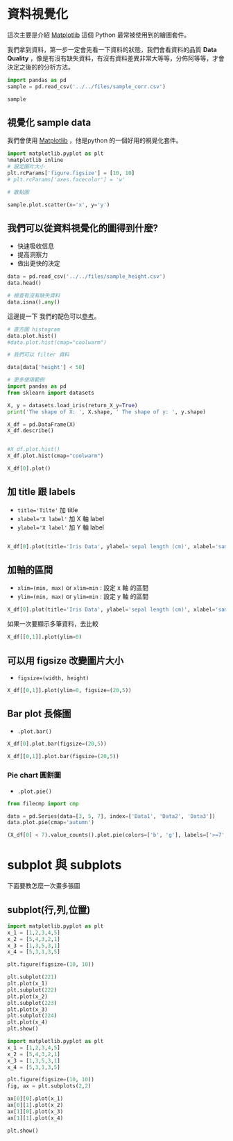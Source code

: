 

# 資料視覺化

這次主要是介紹 [Matplotlib](https://matplotlib.org) 這個 Python 最常被使用到的繪圖套件。 <br>

我們拿到資料，第一步一定會先看一下資料的狀態，我們會看資料的品質 **Data Quality** ，像是有沒有缺失資料，有沒有資料差異非常大等等，分佈阿等等，才會決定之後的的分析方法。





```python 
import pandas as pd
sample = pd.read_csv('../../files/sample_corr.csv')

sample

```


## 視覺化 sample data

我們會使用 [Matplotlib](https://matplotlib.org) ，他是python 的一個好用的視覺化套件。




```python 
import matplotlib.pyplot as plt
%matplotlib inline
# 設定圖片大小
plt.rcParams['figure.figsize'] = [10, 10]
# plt.rcParams['axes.facecolor'] = 'w'


```


```python 
# 散點圖

sample.plot.scatter(x='x', y='y')

```


## 我們可以從資料視覺化的圖得到什麼?
- 快速吸收信息
- 提高洞察力
- 做出更快的決定



```python 
data = pd.read_csv('../../files/sample_height.csv')
data.head()
```


```python 
# 檢查有沒有缺失資料
data.isna().any()

```


這邊提一下 我們的配色可以[參考](https://matplotlib.org/stable/tutorials/colors/colormaps.html)。


```python 
# 直方圖 histogram
data.plot.hist()
#data.plot.hist(cmap="coolwarm")

```


```python 
# 我們可以 filter 資料

data[data['height'] < 50]

```


```python 
# 更多使用範例
import pandas as pd
from sklearn import datasets

X, y = datasets.load_iris(return_X_y=True)
print('The shape of X: ', X.shape, ' The shape of y: ', y.shape)

X_df = pd.DataFrame(X)
X_df.describe()

```


```python 

#X_df.plot.hist()
X_df.plot.hist(cmap="coolwarm")

```


```python 
X_df[0].plot()
```


## 加 title 跟 labels

- ```title='Tilte'``` 加 title
- ```xlabel='X label'``` 加 X 軸 label
- ```ylabel='X label'``` 加 Y 軸 label


```python 

X_df[0].plot(title='Iris Data', ylabel='sepal length (cm)', xlabel='samples')

```


## 加軸的區間
- ```xlim=(min, max)``` or ```xlim=min``` : 設定 x 軸 的區間
- ```ylim=(min, max)``` or ```ylim=min``` : 設定 y 軸 的區間
  


```python 
X_df[0].plot(title='Iris Data', ylabel='sepal length (cm)', xlabel='samples', ylim=0)
```


如果一次要顯示多筆資料，去比較


```python 
X_df[[0,1]].plot(ylim=0)
```


## 可以用 figsize 改變圖片大小
- ```figsize=(width, height)```


```python 
X_df[[0,1]].plot(ylim=0, figsize=(20,5))
```


## Bar plot 長條圖
- ```.plot.bar()```


```python 
X_df[0].plot.bar(figsize=(20,5))
```


```python 
X_df[[0,1]].plot.bar(figsize=(20,5))
```


### Pie chart 圓餅圖
- ```.plot.pie()```


```python 
from filecmp import cmp

data = pd.Series(data=[3, 5, 7], index=['Data1', 'Data2', 'Data3'])
data.plot.pie(cmap='autumn')

```


```python 
(X_df[0] < 7).value_counts().plot.pie(colors=['b', 'g'], labels=['>=7', '<7'], title='Iris per capita', autopct='%1.1f%%')
```


# subplot 與 subplots

下面要教怎麼一次畫多張圖
## subplot(行,列,位置)


```python 
import matplotlib.pyplot as plt
x_1 = [1,2,3,4,5]
x_2 = [5,4,3,2,1]
x_3 = [1,3,5,3,1]
x_4 = [5,3,1,3,5]

plt.figure(figsize=(10, 10))

plt.subplot(221)
plt.plot(x_1)
plt.subplot(222)
plt.plot(x_2)
plt.subplot(223)
plt.plot(x_3)
plt.subplot(224)
plt.plot(x_4)
plt.show()


```


```python 
import matplotlib.pyplot as plt
x_1 = [1,2,3,4,5]
x_2 = [5,4,3,2,1]
x_3 = [1,3,5,3,1]
x_4 = [5,3,1,3,5]

plt.figure(figsize=(10, 10))
fig, ax = plt.subplots(2,2)

ax[0][0].plot(x_1)
ax[0][1].plot(x_2)
ax[1][0].plot(x_3)
ax[1][1].plot(x_4)

plt.show()
```
